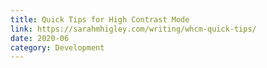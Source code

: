 ```yaml
---
title: Quick Tips for High Contrast Mode
link: https://sarahmhigley.com/writing/whcm-quick-tips/
date: 2020-06
category: Development
---
```

